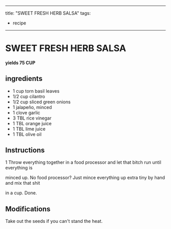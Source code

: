 
---
title: "SWEET FRESH HERB SALSA"
tags:
  - recipe
---
# SWEET FRESH HERB SALSA



#### yields  75 CUP


## ingredients
* 1 cup torn basil leaves 
* 1/2 cup cilantro 
* 1/2 cup sliced green onions 
* 1 jalapeño, minced 
* 1 clove garlic 
* 3 TBL rice vinegar 
* 1 TBL orange juice 
* 1 TBL lime juice 
* 1 TBL olive oil 



## Instructions
1 Throw everything together in a food processor and let that bitch run until everything is

minced up. No food processor? Just mince everything up extra tiny by hand and mix that shit

in a cup. Done.



## Modifications
Take out the seeds if you can't stand the heat.





